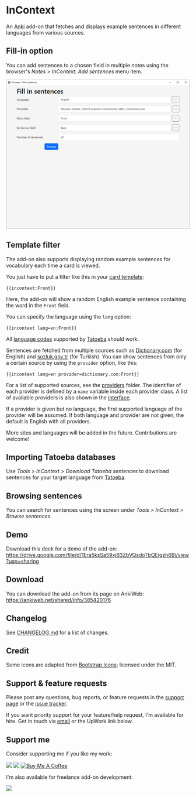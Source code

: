 # InContext

An [Anki](https://apps.ankiweb.net/) add-on that fetches and displays example sentences in different languages from various sources.

## Fill-in option

You can add sentences to a chosen field in multiple notes using the browser's _Notes > InContext: Add sentences_ menu item.

![Fill-in dialog](images/fill.png)

## Template filter

The add-on also supports displaying random example sentences for vocabulary each time a card is viewed.

You just have to put a filter like this in your [card template](https://docs.ankiweb.net/templates/intro.html):

```
{{incontext:Front}}
```

Here, the add-on will show a random English example sentence containing the word in the `Front` field.

You can specify the language using the `lang` option:

```
{{incontext lang=en:Front}}
```

All [language codes](https://en.wikipedia.org/wiki/List_of_ISO_639_language_codes) supported by [Tatoeba](https://tatoeba.org/en/downloads) should work.

Sentences are fetched from multiple sources such as [Dictionary.com](https://www.dictionary.com/) (for English) and [sozluk.gov.tr](https://sozluk.gov.tr) (for Turkish).
You can show sentences from only a certain source by using the `provider` option, like this:

```
{{incontext lang=en provider=dictionary.com:Front}}
```

For a list of supported sources, see the [providers](./src/providers/) folder.
The identifier of each provider is defined by a `name` variable inside each provider class.
A list of available providers is also shown in the [interface](#interface).

If a provider is given but no language, the first supported language of the provider will be assumed.
If both language and provider are not given, the default is English with all providers.

More sites and languages will be added in the future. Contributions are welcome!

## Importing Tatoeba databases

Use _Tools > InContext > Download Tatoeba sentences_ to download sentences for your target language from [Tatoeba](https://tatoeba.org/).

## Browsing sentences

You can search for sentences using the screen under _Tools > InContext > Browse sentences_.

## Demo

Download this deck for a demo of the add-on: https://drive.google.com/file/d/1Era5ksSa59xjB3ZbVQsdoTbQEigzh6Bi/view?usp=sharing

## Download

You can download the add-on from its page on AnkiWeb: https://ankiweb.net/shared/info/385420176

## Changelog

See [CHANGELOG.md](CHANGELOG.md) for a list of changes.

## Credit

Some icons are adapted from [Bootstrap Icons](https://icons.getbootstrap.com/); licensed under the MIT.

## Support & feature requests

Please post any questions, bug reports, or feature requests in the [support page](https://forums.ankiweb.net/t/incontext-learn-vocabulary-in-context-with-random-sentences/24017) or the [issue tracker](https://github.com/abdnh/anki-incontext/issues).

If you want priority support for your feature/help request, I'm available for hire.
Get in touch via [email](mailto:abdo@abdnh.net) or the UpWork link below.

## Support me

Consider supporting me if you like my work:

<a href="https://github.com/sponsors/abdnh"><img height='36' src="https://i.imgur.com/dAgtzcC.png"></a>
<a href="https://www.patreon.com/abdnh"><img height='36' src="https://i.imgur.com/mZBGpZ1.png"></a>
<a href="https://www.buymeacoffee.com/abdnh" target="_blank"><img src="https://cdn.buymeacoffee.com/buttons/v2/default-blue.png" alt="Buy Me A Coffee" height="36" ></a>

I'm also available for freelance add-on development:

<a href="https://www.upwork.com/freelancers/~01d764ac58a0eccc5c"><img height='36' src="https://i.imgur.com/z9lPvHb.png"></a>
